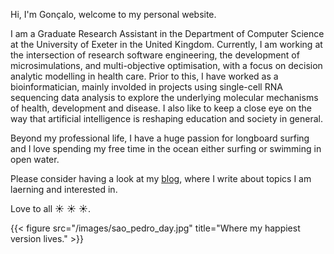 
Hi, I'm Gonçalo, welcome to my personal website. 

I am a Graduate Research Assistant in the Department of Computer Science at the University of Exeter in the United Kingdom. Currently, I am working at the intersection of research software engineering, the development of microsimulations, and multi-objective optimisation, with a focus on decision analytic modelling in health care. Prior to this, I have worked as a bioinformatician, mainly involded in projects using single-cell RNA sequencing data analysis to explore the underlying molecular mechanisms of health, development and disease. I also like to keep a close eye on the way that artificial intelligence is reshaping education and society in general. 

Beyond my professional life, I have a huge passion for longboard surfing and I love spending my free time in the ocean either surfing or swimming in open water. 

Please consider having a look at my [blog](/blog/), where I write about topics I am laerning and interested in.

Love to all :sunny: :sunny: :sunny:.


{{< figure src="/images/sao_pedro_day.jpg" title="Where my happiest version lives." >}}



















 


